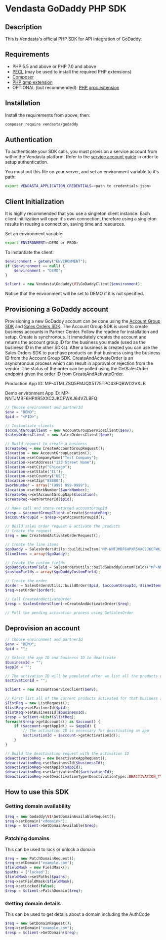 # Vendasta GoDaddy PHP SDK

## Description

This is Vendasta's official PHP SDK for API integration of GoDaddy.

## Requirements

- PHP 5.5 and above or PHP 7.0 and above
- [PECL](https://pecl.php.net/) (may be used to install the required PHP extensions)
- [Composer](https://getcomposer.org/)
- [PHP gmp extension](http://php.net/manual/en/book.gmp.php)
- OPTIONAL (but recommended): [PHP grpc extension](https://cloud.google.com/php/grpc)

## Installation

Install the requirements from above, then:

```bash
composer require vendasta/godaddy
```

## Authentication

To authenticate your SDK calls, you must provision a service account from within the Vendasta platform. Refer to the [service account guide](https://developers.vendasta.com/guides/service-accounts) in order to setup authentication.

You must put this file on your server, and set an environment variable to it's path:

```bash
export VENDASTA_APPLICATION_CREDENTIALS=<path to credentials.json>
```

## Client Initialization

It is highly recommended that you use a singleton client instance. Each client initilization will open it's own connection, therefore using a singleton results in reusing a connection, saving time and resources.

Set an environment variable:

```bash
export ENVIRONMENT=<DEMO or PROD> 
```

To instantiate the client:

```php
$environment = getenv("ENVIRONMENT");
if ($environment == null) {
    $environment = "DEMO";
}

$client = new Vendasta\Godaddy\V1\GoDaddyClient($environment);
```

Notice that the environment will be set to DEMO if it is not specified.

## Provisioning a GoDaddy account
Provisioning a new GoDaddy account can be done using the [Account Group SDK](https://packagist.org/packages/vendasta/accountgroup) and [Sales Orders SDK](https://packagist.org/packages/vendasta/sales-orders). The Account Group SDK is used to create business accounts in Partner Center. Follow the readme for installation and setup.
Create is synchronous. It immediately creates the account and returns the account group ID for the business you made (used as the business ID in the other SDKs).
After a business is created you can use the Sales Orders SDK to purchase products on that business using the business ID from the Account Group SDK.
CreateAndActivateOrder is an asynchronous process which can result in approval or rejection from the vendor. The status of the order can be polled using the GetSalesOrder endpoint given the order ID from CreateAndActivateOrder.

Production App ID: MP-4TMLZSQ5FMJQX5T75TPC43FQBWD2VXLB

Demo environment App ID: MP-NNTJMBF6HPXR5XXC2JKCFWKJ64VZLBFQ
```php
// Choose environment and partnerId
$env = "DEMO";
$pid = "<PID>";

// Instantiate clients
$accountGroupClient = new AccountGroupServiceClient($env);
$salesOrdersClient = new SalesOrdersClient($env);

// Build request to create a business
$createReq = new CreateAccountGroupRequest();
$location = new AccountGroupLocation();
$location->setCompanyName("Test Company");
$location->setAddress("123 Street Name");
$location->setCity("Chicago");
$location->setState("IL");
$location->setCountry("US");
$location->setZip("88888");
$workNumber = array("(999) 999-9999");
$location->setWorkNumber($workNumber);
$createReq->setAccountGroupNap($location);
$createReq->setPartnerId($pid);

// Make call and store returned accountGroupId
$resp = $accountGroupClient->Create($createReq);
$accountGroupId = $resp->getAccountGroupId();

// Build sales order request & activate the products
// Create the request
$req = new CreateAndActivateOrderRequest();

// Create the line items
$goDaddy = SalesOrdersUtils::buildLineItem('MP-NNTJMBF6HPXR5XXC2JKCFWKJ64VZLBFQ');
$lineItems = array($goDaddy);

// Create the custom fields
$goDaddyCustomField = SalesOrdersUtils::buildGoDaddyCustomFields("MP-NNTJMBF6HPXR5XXC2JKCFWKJ64VZLBFQ", "testdomain123.com", "example@email.com", "First", "Last", "3065555555", "example@email.com", "First", "Last");
$customFields = array($goDaddyCustomField);

// Create the order
$order = SalesOrdersUtils::buildOrder($pid, $accountGroupId, $lineItems, $customFields);
$req->setOrder($order);

// Call CreateAndActivateOrder
$resp = $salesOrdersClient->CreateAndActivateOrder($req);

// Poll the pending activation process using GetSalesOrder
```

## Deprovision an account

```php
// Choose environment and partnerId
$env = "DEMO";
$pid = "";

// Select the app ID and business ID to deactivate
$businessId = "";
$appId = "";

// The activation ID will be populated after we list all the products on the business
$activationId = "";

$client = new AccountsServiceClient($env);

// First list all of the current products activated for that business and find the one matching the appID
$listReq = new ListRequest();
$listReq->setPartnerId($pid);
$listReq->setBusinessId($businessId);
$resp = $client->List($listReq);
foreach($resp->getAccounts() as $account) {
    if ($account->getAppId() == $appId) {
        // The activation ID is necessary for deactivating an app
        $activationId = $account->getActivationId();
    }
}

// Build the deactivation request with the activation ID
$deactivationReq = new DeactivateAppRequest();
$deactivationReq->setBusinessId($businessId);
$deactivationReq->setAppId($appId);
$deactivationReq->setActivationId($activationId);
$deactivationReq->setDeactivationType(DeactivationType::DEACTIVATION_TYPE_CANCEL);

```

## How to use this SDK

### Getting domain availability
```php
$req = new Godaddy\V1\GetDomainAvailableRequest();
$req->setDomain("<domain>");
$resp = $client->GetDomainAvailable($req);
```

### Patching domains

This can be used to lock or unlock a domain

```php
$req = new PatchDomainRequest();
$req->setDomain("example.com");
$fieldMask = new FieldMask();
$paths = ["locked"];
$fieldMask->setPaths($paths);
$req->setFieldMask($fieldMask);
$req->setLocked(false);
$resp = $client->PatchDomain($req);
```

### Getting domain details

This can be used to get details about a domain including the AuthCode

```php
$req = new GetDomainRequest();
$req->setDomain("example.com");
$resp = $client->GetDomain($req);
```
